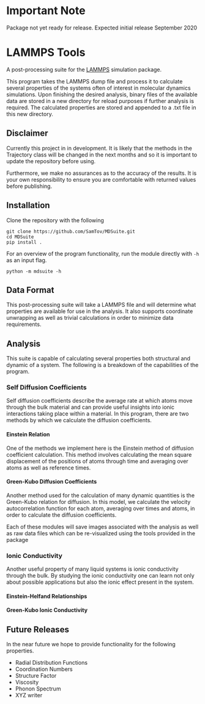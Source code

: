 # Important Note

Package not yet ready for release. Expected initial release September 2020

# LAMMPS Tools
A post-processing suite for the [LAMMPS](https://lammps.sandia.gov/) simulation package.

This program takes the LAMMPS dump file and process it to calculate several properties of the systems often of interest 
in molecular dynamics simulations. Upon finishing the desired analysis, binary files of the available data are stored in a new directory for reload purposes if further analysis is required. The calculated properties are stored and appended to a .txt file in this new directory.

## Disclaimer

Currently this project in in development. It is likely that the methods in the Trajectory class will be changed in the 
next months and so it is important to update the repository before using. 

Furthermore, we make no assurances as to the accuracy of the results. It is your own responsibility to ensure you are
comfortable with returned values before publishing.  
## Installation
Clone the repository with the following
```
git clone https://github.com/SamTov/MDSuite.git
cd MDSuite
pip install .
```
For an overview of the program functionality, run the module directly with `-h` as an input flag.
```
python -m mdsuite -h
```
## Data Format
This post-processing suite will take a LAMMPS file and will determine what properties are available for use in the 
analysis. It also supports coordinate unwrapping as well as trivial calculations in order to minimize data requirements.

## Analysis 
This suite is capable of calculating several properties both structural and dynamic of a system. The following is a 
breakdown of the capabilities of the program.

### Self Diffusion Coefficients
Self diffusion coefficients describe the average rate at which atoms move through the bulk material and can provide 
useful insights into ionic interactions taking place within a material. In this program, there are two methods by which 
we calculate the diffusion coefficients.
#### Einstein Relation
One of the methods we implement here is the Einstein method of diffusion coefficient calculation. This method involves 
calculating the mean square displacement of the positions of atoms through time and averaging over atoms as well as 
reference times. 
#### Green-Kubo Diffusion Coefficients
Another method used for the calculation of many dynamic quantities is the Green-Kubo relation for diffusion. In this 
model, we calculate the velocity autocorrelation function for each atom, averaging over times and atoms, in order to 
calculate the diffusion coefficients.

Each of these modules will save images associated with the analysis as well as raw data files which can be 
re-visualized using the tools provided in the package
### Ionic Conductivity
Another useful property of many liquid systems is ionic conductivity through the bulk. By studying the ionic 
conductivity one can learn not only about possible applications but also the ionic effect present in the system.
#### Einstein-Helfand Relationships
#### Green-Kubo Ionic Conductivity

## Future Releases
In the near future we hope to provide functionality for the following properties. 

* Radial Distribution Functions
* Coordination Numbers
* Structure Factor
* Viscosity
* Phonon Spectrum
* XYZ writer

